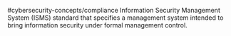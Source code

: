 #cybersecurity-concepts/compliance 
Information Security Management System (ISMS) standard that specifies a management system intended to bring information security under formal management control. 